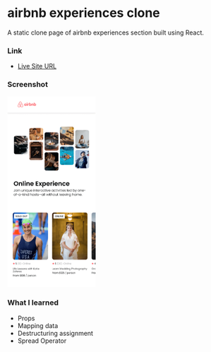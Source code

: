 # airbnb experiences clone

A static clone page of airbnb experiences section built using React.

### Link
- [Live Site URL](https://kiran-m-p.github.io/airbnb-experiences-clone/)

### Screenshot

<img src="./screenshot.png" alt="drawing" width="200"/>

### What I learned

- Props
- Mapping data
- Destructuring assignment
- Spread Operator
